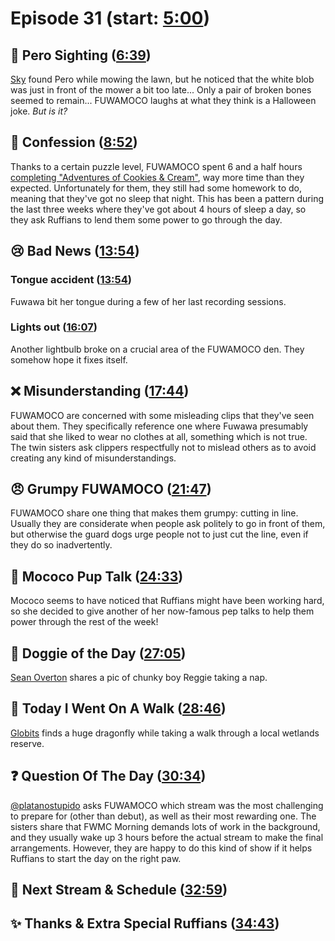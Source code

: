 # Episode 31 (start: [5:00](https://youtu.be/f270ObaKNZw?t=5m00s))

## 👀 Pero Sighting ([6:39](https://youtu.be/f270ObaKNZw?t=6m39s))

[Sky](https://twitter.com/Skylanderspizza/status/1703504111600115713) found Pero while mowing the lawn, but he noticed that the white blob was just in front of the mower a bit too late... Only a pair of broken bones seemed to remain... FUWAMOCO laughs at what they think is a Halloween joke. *But is it?*

## 🙊 Confession ([8:52](https://youtu.be/f270ObaKNZw?t=8m52s))

Thanks to a certain puzzle level, FUWAMOCO spent 6 and a half hours [completing "Adventures of Cookies & Cream"](https://youtu.be/ZK7hNUALkvI), way more time than they expected. Unfortunately for them, they still had some homework to do, meaning that they've got no sleep that night. This has been a pattern during the last three weeks where they've got about 4 hours of sleep a day, so they ask Ruffians to lend them some power to go through the day.

## 😢 Bad News ([13:54](https://youtu.be/f270ObaKNZw?t=13m54s))

### Tongue accident ([13:54](https://youtu.be/f270ObaKNZw?t=13m54s))

Fuwawa bit her tongue during a few of her last recording sessions.

### Lights out ([16:07](https://youtu.be/f270ObaKNZw?t=16m07s))

Another lightbulb broke on a crucial area of the FUWAMOCO den. They somehow hope it fixes itself.

## ❌ Misunderstanding ([17:44](https://youtu.be/f270ObaKNZw?t=17m44s))

FUWAMOCO are concerned with some misleading clips that they've seen about them. They specifically reference one where Fuwawa presumably said that she liked to wear no clothes at all, something which is not true. The twin sisters ask clippers respectfully not to mislead others as to avoid creating any kind of misunderstandings.

## 😠 Grumpy FUWAMOCO ([21:47](https://youtu.be/f270ObaKNZw?t=21m47s))

FUWAMOCO share one thing that makes them grumpy: cutting in line. Usually they are considerate when people ask politely to go in front of them, but otherwise the guard dogs urge people not to just cut the line, even if they do so inadvertently.

## 📣 Mococo Pup Talk ([24:33](https://youtu.be/f270ObaKNZw?t=24m33s))

Mococo seems to have noticed that Ruffians might have been working hard, so she decided to give another of her now-famous pep talks to help them power through the rest of the week!

## 🐶 Doggie of the Day ([27:05](https://youtu.be/f270ObaKNZw?t=27m05s))

[Sean Overton](https://twitter.com/FangorrLoL/status/1709607950698889295) shares a pic of chunky boy Reggie taking a nap.

## 🚶 Today I Went On A Walk ([28:46](https://youtu.be/f270ObaKNZw?t=28m46s))

[Globits](https://twitter.com/Globitstg/status/1711653093488619625) finds a huge dragonfly while taking a walk through a local wetlands reserve.

## ❓ Question Of The Day ([30:34](https://youtu.be/f270ObaKNZw?t=30m34s))

[@platanostupido](https://twitter.com/platanostupido/status/1708833832580042988) asks FUWAMOCO which stream was the most challenging to prepare for (other than debut), as well as their most rewarding one. The sisters share that FWMC Morning demands lots of work in the background, and they usually wake up 3 hours before the actual stream to make the final arrangements. However, they are happy to do this kind of show if it helps Ruffians to start the day on the right paw.

## 📅 Next Stream & Schedule ([32:59](https://youtu.be/f270ObaKNZw?t=32m59s))

## ✨ Thanks & Extra Special Ruffians ([34:43](https://youtu.be/f270ObaKNZw?t=34m43s))
